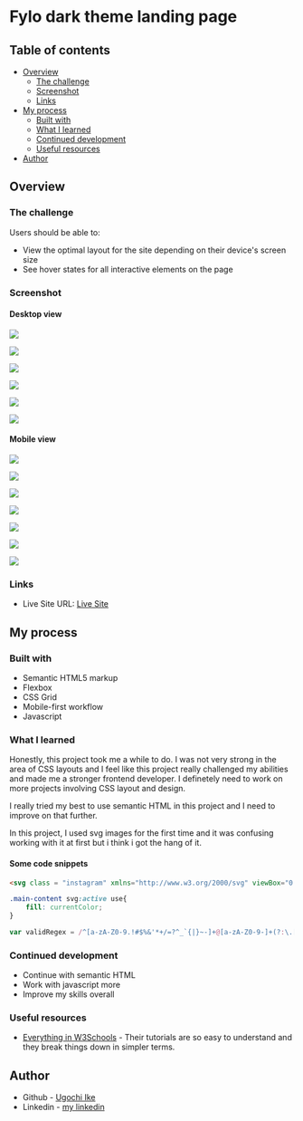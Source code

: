 # Fylo dark theme landing page

## Table of contents

- [Overview](#overview)
  - [The challenge](#the-challenge)
  - [Screenshot](#screenshot)
  - [Links](#links)
- [My process](#my-process)
  - [Built with](#built-with)
  - [What I learned](#what-i-learned)
  - [Continued development](#continued-development)
  - [Useful resources](#useful-resources)
- [Author](#author)

## Overview

### The challenge

Users should be able to:

- View the optimal layout for the site depending on their device's screen size
- See hover states for all interactive elements on the page

### Screenshot

#### Desktop view

![](./screenshots/desktop%20view/image1.png)

![](./screenshots/desktop%20view/image2.png)

![](./screenshots/desktop%20view/image3.png)

![](./screenshots/desktop%20view/image4.png)

![](./screenshots/desktop%20view/image5.png)

![](./screenshots/desktop%20view/image6.png)

#### Mobile view

![](./screenshots/mobile%20view/image1.png)

![](./screenshots/mobile%20view/image2.png)

![](./screenshots/mobile%20view/image3.png)

![](./screenshots/mobile%20view/image4.png)

![](./screenshots/mobile%20view/image5.png)

![](./screenshots/mobile%20view/image6.png)

![](./screenshots/mobile%20view/image7.png)

### Links

- Live Site URL: [Live Site](https://noneofurbuzz.github.io/fylo-landing-page/)

## My process

### Built with

- Semantic HTML5 markup
- Flexbox
- CSS Grid
- Mobile-first workflow
- Javascript

### What I learned

Honestly, this project took me a while to do. I was not very strong in the area of CSS layouts and I feel like this project really challenged my abilities and made me a stronger frontend developer.
I definetely need to work on more projects involving CSS layout and design.

I really tried my best to use semantic HTML in this project and I need to improve on that further.

In this project, I used svg images for the first time and it was confusing working with it at first but i think i got the hang of it.

#### Some code snippets

```html
<svg class = "instagram" xmlns="http://www.w3.org/2000/svg" viewBox="0 0 448 512"><!--! Font Awesome Pro 6.4.0 by @fontawesome - https://fontawesome.com License - https://fontawesome.com/license (Commercial License) Copyright 2023 Fonticons, Inc. --><path fill = "hsl(0, 0%, 100%)" d="M224.1 141c-63.6 0-114.9 51.3-114.9 114.9s51.3 114.9 114.9 114.9S339 319.5 339 255.9 287.7 141 224.1 141zm0 189.6c-41.1 0-74.7-33.5-74.7-74.7s33.5-74.7 74.7-74.7 74.7 33.5 74.7 74.7-33.6 74.7-74.7 74.7zm146.4-194.3c0 14.9-12 26.8-26.8 26.8-14.9 0-26.8-12-26.8-26.8s12-26.8 26.8-26.8 26.8 12 26.8 26.8zm76.1 27.2c-1.7-35.9-9.9-67.7-36.2-93.9-26.2-26.2-58-34.4-93.9-36.2-37-2.1-147.9-2.1-184.9 0-35.8 1.7-67.6 9.9-93.9 36.1s-34.4 58-36.2 93.9c-2.1 37-2.1 147.9 0 184.9 1.7 35.9 9.9 67.7 36.2 93.9s58 34.4 93.9 36.2c37 2.1 147.9 2.1 184.9 0 35.9-1.7 67.7-9.9 93.9-36.2 26.2-26.2 34.4-58 36.2-93.9 2.1-37 2.1-147.8 0-184.8zM398.8 388c-7.8 19.6-22.9 34.7-42.6 42.6-29.5 11.7-99.5 9-132.1 9s-102.7 2.6-132.1-9c-19.6-7.8-34.7-22.9-42.6-42.6-11.7-29.5-9-99.5-9-132.1s-2.6-102.7 9-132.1c7.8-19.6 22.9-34.7 42.6-42.6 29.5-11.7 99.5-9 132.1-9s102.7-2.6 132.1 9c19.6 7.8 34.7 22.9 42.6 42.6 11.7 29.5 9 99.5 9 132.1s2.7 102.7-9 132.1z"/></svg>
```
```css
.main-content svg:active use{
    fill: currentColor;
}
```
```js
var validRegex = /^[a-zA-Z0-9.!#$%&'*+/=?^_`{|}~-]+@[a-zA-Z0-9-]+(?:\.[a-zA-Z0-9-]+)*$/;
```

### Continued development

- Continue with semantic HTML
- Work with javascript more
- Improve my skills overall

### Useful resources

- [Everything in W3Schools](https://www.w3schools.com/) - Their tutorials are so easy to understand and they break things down in simpler terms.

## Author

- Github - [Ugochi Ike](https://github.com/noneofurbuzz)
- Linkedin - [my linkedin](https://www.linkedin.com/in/ugochi-ike-0647aa244/)
